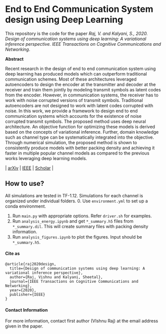 # End to End Communication System design using Deep Learning
This repository is the code for the paper *Raj, V. and Kalyani, S., 2020. Design of communication systems using deep learning: A variational inference perspective. IEEE Transactions on Cognitive Communications and Networking*. 

**Abstract**

Recent research in the design of end to end communication system using deep learning has produced models which can outperform traditional communication schemes. Most of these architectures leveraged autoencoders to design the encoder at the transmitter and decoder at the receiver and train them jointly by modeling transmit symbols as latent codes from the encoder. However, in communication systems, the receiver has to work with noise corrupted versions of transmit symbols. Traditional autoencoders are not designed to work with latent codes corrupted with noise. In this work, we provide a framework to design end to end communication systems which accounts for the existence of noise corrupted transmit symbols. The proposed method uses deep neural architecture. An objective function for optimizing these models is derived based on the concepts of variational inference. Further, domain knowledge such as channel type can be systematically integrated into the objective. Through numerical simulation, the proposed method is shown to consistently produce models with better packing density and achieving it faster in multiple popular channel models as compared to the previous works leveraging deep learning models. 

| [arXiv](https://arxiv.org/abs/1904.08559) | [IEEE](https://ieeexplore.ieee.org/abstract/document/9056790/) | [Scholar](https://scholar.google.com/scholar?oi=bibs&hl=en&cites=3364499034871405494&as_sdt=5) |

## How to use?
All simulations are tested in TF-1.12. Simulations for each channel is organized under individual folders.
0. Use `environment.yml` to set up a conda environment.
1. Run `main.py` with appropriate options. Refer `driver.sh` for examples.
2. Run `analysis_energy.ipynb` and get `*_summary.h5` files from `*_summary.dil`. This will create summary files with packing density information.
3. Run `analysis_figures.ipynb` to plot the figures. Input should be `*_summary.h5`.

#### Cite as
```
@article{raj2020design,
  title={Design of communication systems using deep learning: A variational inference perspective},
  author={Raj, Vishnu and Kalyani, Sheetal},
  journal={IEEE Transactions on Cognitive Communications and Networking},
  year={2020},
  publisher={IEEE}
}
```

#### Contact Information
For more information, contact first author (VIshnu Raj) at the email address given in the paper.